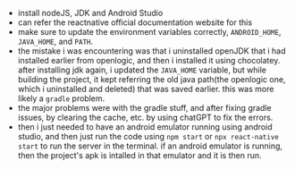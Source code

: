 - install nodeJS, JDK and Android Studio
- can refer the reactnative official documentation website for this
- make sure to update the environment variables correctly, `ANDROID_HOME`, `JAVA_HOME`, and `PATH`.
- the mistake i was encountering was that i uninstalled openJDK that i had installed earlier from openlogic, and then i installed it using chocolatey. after installing jdk again, i updated the `JAVA_HOME` variable, but while building the project, it kept referring the old java path(the openlogic one, which i uninstalled and deleted) that was saved earlier. this was more likely a `gradle` problem.
- the major problems were with the gradle stuff, and after fixing gradle issues, by clearing the cache, etc. by using chatGPT to fix the errors. 
- then i just needed to have an android emulator running using android studio, and then just run the code using `npm start` or `npx react-native start` to run the server in the terminal. if an android emulator is running, then the project's apk is intalled in that emulator and it is then run.